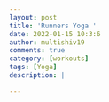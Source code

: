 ```yaml
---
layout: post
title: 'Runners Yoga '
date: 2022-01-15 10:3:6
author: multishiv19
comments: true
category: [workouts]
tags: [Yoga]
description: |
    
---
```





<div width='100%' class='strava-embed-placeholder' data-embed-type='activity' data-embed-id='6529472294'></div>
<script src='https://strava-embeds.com/embed.js'></script>
